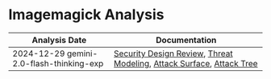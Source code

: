 # Imagemagick Analysis
| Analysis Date | Documentation |
|---------------|---------------|
| 2024-12-29 gemini-2.0-flash-thinking-exp | [Security Design Review](imagemagick/imagemagick/2024-12-29-gemini-2.0-flash-thinking-exp/sec-design.md), [Threat Modeling](imagemagick/imagemagick/2024-12-29-gemini-2.0-flash-thinking-exp/threat-modeling.md), [Attack Surface](imagemagick/imagemagick/2024-12-29-gemini-2.0-flash-thinking-exp/attack-surface.md), [Attack Tree](imagemagick/imagemagick/2024-12-29-gemini-2.0-flash-thinking-exp/attack-tree.md) |
